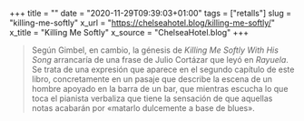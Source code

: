 +++
title = ""
date = "2020-11-29T09:39:03+01:00"
tags = ["retalls"]
slug = "killing-me-softly"
x_url = "https://chelseahotel.blog/killing-me-softly/"
x_title = "Killing Me Softly"
x_source = "ChelseaHotel.blog"
+++


> Según Gimbel, en cambio, la génesis de *Killing Me Softly With His Song* arrancaría de una frase de Julio Cortázar que leyó en *Rayuela*. Se trata de una expresión que aparece en el segundo capítulo de este libro, concretamente en un pasaje que describe la escena de un hombre apoyado en la barra de un bar, que mientras escucha lo que toca el pianista verbaliza que tiene la sensación de que aquellas notas acabarán por «matarlo dulcemente a base de blues».
